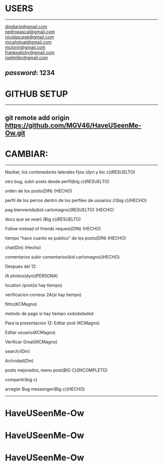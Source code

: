 # USERS
----------------------------------------------------
dindjarin@gmail.com\
pedropascal@gmail.com\
nicolascage@gmail.com\
micahsloat@gmail.com\
mclovin@gmail.com\
frankpalicky@gmail.com\
joelmiller@gmail.com

*password*: 1234
----------------------------------------------------

# GITHUB SETUP
----------------------------------------------------
git remote add origin https://github.com/MGV46/HaveUSeenMe-Ow.git
----------------------------------------------------

# CAMBIAR:
---------------------------------------------------
Navbar, los contenedores laterales fijos (dyn y bic c)(RESUELTO)

otro bug, subir posts desde perfil(big c)(RESUELTO)



orden de los posts\(DIN) (HECHO)



perfil de los perros dentro de los perfiles de usuarios //\(big c)(HECHO)


pag bienvenida(kid carlomagno)(RESUELTO) (HECHO)


docs que se vean\ (Big c)(RESUELTO)





Follow instead of friends request(DIN) (HECHO)

tiempo "hace cuanto se publico" de los posts(DIN) (HECHO)



chat\(Din) (Hecho)






comentarios subir comentarios\(kid carlomagno)(HECHO)



Despues del 12:


IA photos\(dyn)(PERSONA)


location /post\(si hay tiempo)



verificacion correos 2A(si hay tiempo)



filtro(KCMagno)


metodo de pago si hay tiempo xxdxdxdxdxd


Para la presentacion 12:
Editar post (KCMagno)


Editar usuario(KCMagno)


Verificar Gmail(KCMagno)


search\/(Din)


Actividad(Din)


posts mejorados, menu post(BIG C)(INCOMPLETO)



compartir\(big c)



arreglar Bug messenger(Big c)(HECHO)





-------------------------------------------------------
# HaveUSeenMe-Ow
# HaveUSeenMe-Ow
# HaveUSeenMe-Ow
